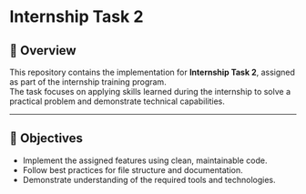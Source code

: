 # Internship Task 2

## 📌 Overview
This repository contains the implementation for **Internship Task 2**, assigned as part of the internship training program.  
The task focuses on applying skills learned during the internship to solve a practical problem and demonstrate technical capabilities.

---

## 🎯 Objectives
- Implement the assigned features using clean, maintainable code.
- Follow best practices for file structure and documentation.
- Demonstrate understanding of the required tools and technologies.
